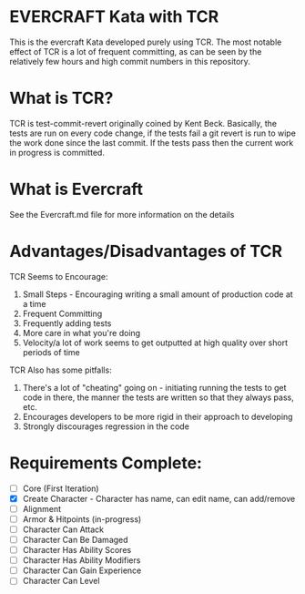 # EVERCRAFT Kata with TCR

This is the evercraft Kata developed purely using TCR. The most notable effect of TCR is a lot of frequent
committing, as can be seen by the relatively few hours and high commit numbers in this repository.

# What is TCR?

TCR is test-commit-revert originally coined by Kent Beck. Basically, the tests are run on every code change,
if the tests fail a git revert is run to wipe the work done since the last commit. If the tests pass then
the current work in progress is committed.

# What is Evercraft
See the Evercraft.md file for more information on the details

# Advantages/Disadvantages of TCR

TCR Seems to Encourage:
1. Small Steps - Encouraging writing a small amount of production code at a time
2. Frequent Committing
3. Frequently adding tests
4. More care in what you're doing
5. Velocity/a lot of work seems to get outputted at high quality over short periods of time

TCR Also has some pitfalls:
1. There's a lot of "cheating" going on - initiating running the tests to get code in there,
the manner the tests are written so that they always pass, etc.
2. Encourages developers to be more rigid in their approach to developing
3. Strongly discourages regression in the code


# Requirements Complete:
* [ ] Core (First Iteration)
* [x] Create Character - Character has name, can edit name, can add/remove
* [ ] Alignment
* [ ] Armor & Hitpoints (in-progress)
* [ ] Character Can Attack
* [ ] Character Can Be Damaged
* [ ] Character Has Ability Scores
* [ ] Character Has Ability Modifiers
* [ ] Character Can Gain Experience
* [ ] Character Can Level
